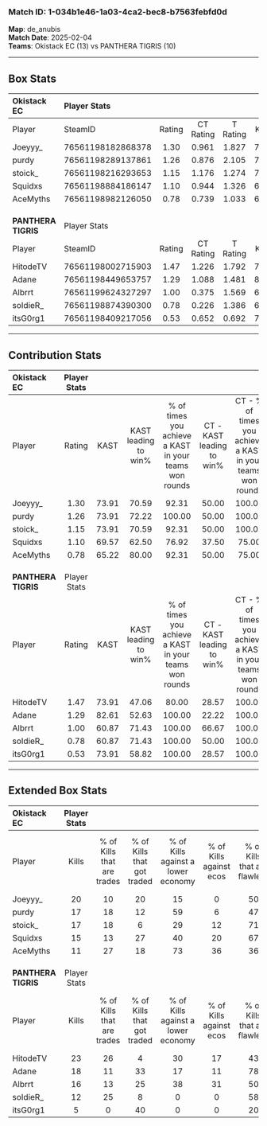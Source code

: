 ### Match ID: 1-034b1e46-1a03-4ca2-bec8-b7563febfd0d  
**Map**: de_anubis  
**Match Date**: 2025-02-04  
**Teams**: Okistack EC (13) vs PANTHERA TIGRIS (10)  

---  

## Box Stats  

| **Okistack EC**     | Player Stats      |        |           |          |       |       |       |         |        |      |     |
| :- | :- | :-: | :-: | :-: | :-: | :-: | :-: | :-: | :-: | :-: | :-: |
| Player              | SteamID           | Rating | CT Rating | T Rating | KAST  |  ADR  | Kills | Assists | Deaths | K/D  | HS% |
| Joeyyy_             | 76561198182868378 |  1.30  |   0.961   |  1.827   | 73.91 | 88.7  |  20   |    9    |   16   | 1.25 | 40  |
| purdy               | 76561198289137861 |  1.26  |   0.876   |  2.105   | 73.91 | 91.7  |  17   |    6    |   13   | 1.31 | 64  |
| stoick_             | 76561198216293653 |  1.15  |   1.176   |  1.274   | 73.91 | 76.2  |  17   |    8    |   16   | 1.06 | 35  |
| Squidxs             | 76561198884186147 |  1.10  |   0.944   |  1.326   | 69.57 | 79.6  |  15   |    4    |   13   | 1.15 | 66  |
| AceMyths            | 76561198982126050 |  0.78  |   0.739   |  1.033   | 65.22 | 61.2  |  11   |    7    |   17   | 0.65 | 45  |
|                     |                   |        |           |          |       |       |       |         |        |      |     |
|                     |                   |        |           |          |       |       |       |         |        |      |     |
|                     |                   |        |           |          |       |       |       |         |        |      |     |
| **PANTHERA TIGRIS** | Player Stats      |        |           |          |       |       |       |         |        |      |     |
| Player              | SteamID           | Rating | CT Rating | T Rating | KAST  |  ADR  | Kills | Assists | Deaths | K/D  | HS% |
| HitodeTV            | 76561198002715903 |  1.47  |   1.226   |  1.792   | 73.91 | 111.6 |  23   |    5    |   16   | 1.44 | 60  |
| Adane               | 76561198449653757 |  1.29  |   1.088   |  1.481   | 82.61 | 89.4  |  18   |    3    |   15   | 1.20 | 11  |
| Albrrt              | 76561199624327297 |  1.00  |   0.375   |  1.569   | 60.87 | 75.4  |  16   |    4    |   16   | 1.00 | 43  |
| soIdieR_            | 76561198874390300 |  0.78  |   0.226   |  1.386   | 60.87 | 55.3  |  12   |    5    |   16   | 0.75 | 41  |
| itsG0rg1            | 76561198409217056 |  0.53  |   0.652   |  0.692   | 73.91 | 43.8  |   5   |    5    |   18   | 0.28 | 80  |
---  

## Contribution Stats  

| **Okistack EC**     | Player Stats |       |                      |                                                        |                           |                                                             |                          |                                                            |
| :- | :-: | :-: | :-: | :-: | :-: | :-: | :-: | :-: |
| Player              |    Rating    | KAST  | KAST leading to win% | % of times you achieve a KAST in your teams won rounds | CT - KAST leading to win% | CT - % of times you achieve a KAST in your teams won rounds | T - KAST leading to win% | T - % of times you achieve a KAST in your teams won rounds |
| Joeyyy_             |     1.30     | 73.91 |        70.59         |                         92.31                          |           50.00           |                           100.00                            |          88.89           |                           88.89                            |
| purdy               |     1.26     | 73.91 |        72.22         |                         100.00                         |           50.00           |                           100.00                            |          90.00           |                           100.00                           |
| stoick_             |     1.15     | 73.91 |        70.59         |                         92.31                          |           50.00           |                           100.00                            |          88.89           |                           88.89                            |
| Squidxs             |     1.10     | 69.57 |        62.50         |                         76.92                          |           37.50           |                            75.00                            |          87.50           |                           77.78                            |
| AceMyths            |     0.78     | 65.22 |        80.00         |                         92.31                          |           50.00           |                            75.00                            |          100.00          |                           100.00                           |
|                     |              |       |                      |                                                        |                           |                                                             |                          |                                                            |
|                     |              |       |                      |                                                        |                           |                                                             |                          |                                                            |
|                     |              |       |                      |                                                        |                           |                                                             |                          |                                                            |
| **PANTHERA TIGRIS** | Player Stats |       |                      |                                                        |                           |                                                             |                          |                                                            |
| Player              |    Rating    | KAST  | KAST leading to win% | % of times you achieve a KAST in your teams won rounds | CT - KAST leading to win% | CT - % of times you achieve a KAST in your teams won rounds | T - KAST leading to win% | T - % of times you achieve a KAST in your teams won rounds |
| HitodeTV            |     1.47     | 73.91 |        47.06         |                         80.00                          |           28.57           |                           100.00                            |          60.00           |                           75.00                            |
| Adane               |     1.29     | 82.61 |        52.63         |                         100.00                         |           22.22           |                           100.00                            |          80.00           |                           100.00                           |
| Albrrt              |     1.00     | 60.87 |        71.43         |                         100.00                         |           66.67           |                           100.00                            |          72.73           |                           100.00                           |
| soIdieR_            |     0.78     | 60.87 |        71.43         |                         100.00                         |           50.00           |                           100.00                            |          80.00           |                           100.00                           |
| itsG0rg1            |     0.53     | 73.91 |        58.82         |                         100.00                         |           28.57           |                           100.00                            |          80.00           |                           100.00                           |
---  

## Extended Box Stats  

| **Okistack EC**     | Player Stats |                            |                            |                                    |                         |                              |                                 |        |                             |                                     |                          |                               |                            |
| :- | :-: | :-: | :-: | :-: | :-: | :-: | :-: | :-: | :-: | :-: | :-: | :-: | :-: |
| Player              |    Kills     | % of Kills that are trades | % of Kills that got traded | % of Kills against a lower economy | % of Kills against ecos | % of Kills that are flawless | % of Kills that are close duels | Deaths | % of Deaths that get traded | % of Deaths against a lower economy | % of Deaths against ecos | % of Deaths that are flawless | % of Deaths that are close |
| Joeyyy_             |      20      |             10             |             20             |                 15                 |            0            |              50              |                0                |   16   |             19              |                 31                  |            13            |              56               |             13             |
| purdy               |      17      |             18             |             12             |                 59                 |            6            |              47              |               18                |   13   |             31              |                 15                  |            8             |              69               |             8              |
| stoick_             |      17      |             18             |             6              |                 29                 |           12            |              71              |                6                |   16   |             19              |                 19                  |            0             |              44               |             13             |
| Squidxs             |      15      |             13             |             27             |                 40                 |           20            |              67              |                0                |   13   |              8              |                 23                  |            8             |              69               |             0              |
| AceMyths            |      11      |             27             |             18             |                 73                 |           36            |              36              |               27                |   17   |             24              |                 18                  |            0             |              41               |             6              |
|                     |              |                            |                            |                                    |                         |                              |                                 |        |                             |                                     |                          |                               |                            |
|                     |              |                            |                            |                                    |                         |                              |                                 |        |                             |                                     |                          |                               |                            |
|                     |              |                            |                            |                                    |                         |                              |                                 |        |                             |                                     |                          |                               |                            |
| **PANTHERA TIGRIS** | Player Stats |                            |                            |                                    |                         |                              |                                 |        |                             |                                     |                          |                               |                            |
| Player              |    Kills     | % of Kills that are trades | % of Kills that got traded | % of Kills against a lower economy | % of Kills against ecos | % of Kills that are flawless | % of Kills that are close duels | Deaths | % of Deaths that get traded | % of Deaths against a lower economy | % of Deaths against ecos | % of Deaths that are flawless | % of Deaths that are close |
| HitodeTV            |      23      |             26             |             4              |                 30                 |           17            |              43              |                9                |   16   |             13              |                  6                  |            6             |              50               |             13             |
| Adane               |      18      |             11             |             33             |                 17                 |           11            |              78              |               17                |   15   |              7              |                  7                  |            7             |              53               |             20             |
| Albrrt              |      16      |             13             |             25             |                 38                 |           31            |              50              |                6                |   16   |              6              |                  6                  |            6             |              63               |             0              |
| soIdieR_            |      12      |             25             |             8              |                 0                  |            0            |              58              |                0                |   16   |             13              |                  6                  |            0             |              50               |             6              |
| itsG0rg1            |      5       |             0              |             40             |                 0                  |            0            |              20              |                0                |   18   |             33              |                 17                  |            11            |              61               |             6              |
